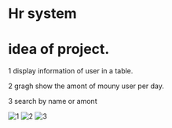 # Hr system

# idea of project.

1 display information of user in a table.
  
2 gragh show the amont of mouny user per day.  

3 search by name or amont 

![1](https://github.com/user-attachments/assets/a639f61f-a52d-45da-874b-e7d7e28e4082)
![2](https://github.com/user-attachments/assets/6bb436be-2be7-433a-b83d-d1d1972417a9)
![3](https://github.com/user-attachments/assets/a0a27d25-aabc-457d-9eec-55babc6d3a7f)


